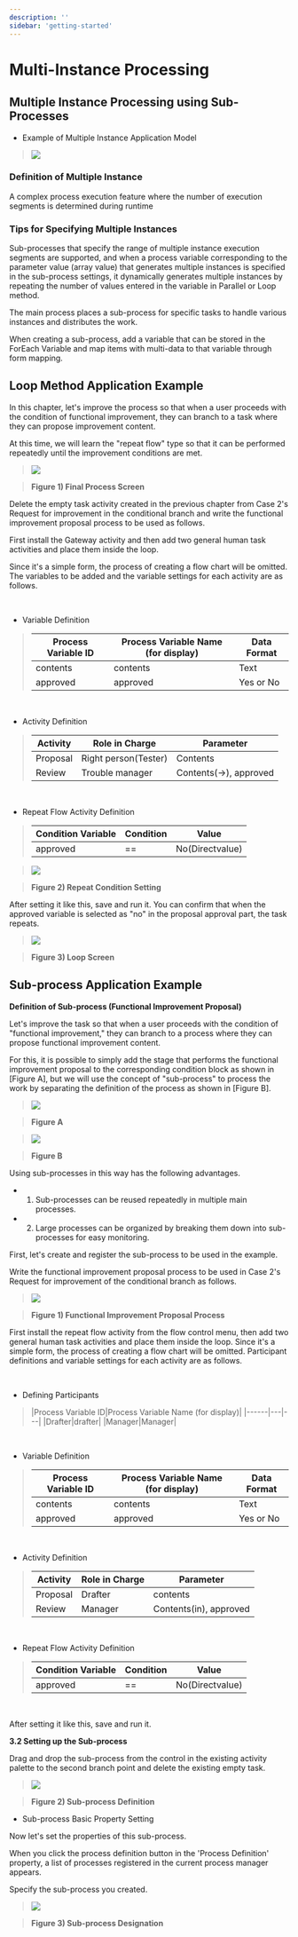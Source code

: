 ```yaml
---
description: ''
sidebar: 'getting-started'
---
```


# Multi-Instance Processing

## Multiple Instance Processing using Sub-Processes

- Example of Multiple Instance Application Model

>![](../../uengine-image/sub.jpeg)

### Definition of Multiple Instance
A complex process execution feature where the number of execution segments is determined during runtime

### Tips for Specifying Multiple Instances
Sub-processes that specify the range of multiple instance execution segments are supported, and when a process variable corresponding to the parameter value (array value) that generates multiple instances is specified in the sub-process settings, it dynamically generates multiple instances by repeating the number of values entered in the variable in Parallel or Loop method.

The main process places a sub-process for specific tasks to handle various instances and distributes the work.

When creating a sub-process, add a variable that can be stored in the ForEach Variable and map items with multi-data to that variable through form mapping.

## Loop Method Application Example

In this chapter, let's improve the process so that when a user proceeds with the condition of functional improvement, they can branch to a task where they can propose improvement content.

At this time, we will learn the "repeat flow" type so that it can be performed repeatedly until the improvement conditions are met.


>![](../../uengine-image/87-1.png)

>**Figure 1) Final Process Screen**

Delete the empty task activity created in the previous chapter from Case 2's Request for improvement in the conditional branch and write the functional improvement proposal process to be used as follows.

First install the Gateway activity and then add two general human task activities and place them inside the loop.

Since it's a simple form, the process of creating a flow chart will be omitted.
The variables to be added and the variable settings for each activity are as follows.

<br>

- Variable Definition

>|Process Variable ID|Process Variable Name (for display)|Data Format|
>|------|---|---|
>|contents|contents|Text|
>|approved|approved|Yes or No|

<br>

- Activity Definition

>|Activity|Role in Charge|Parameter|
>|------|---|---|
>|Proposal|Right person(Tester)|Contents|
>|Review|Trouble manager|Contents(→), approved|

<br>

- Repeat Flow Activity Definition

>|Condition Variable|Condition|Value|
>|------|---|---|
>|approved|==|No(Directvalue)|


>![](../../uengine-image/88.png)

>**Figure 2) Repeat Condition Setting**

After setting it like this, save and run it.
You can confirm that when the approved variable is selected as "no" in the proposal approval part, the task repeats.

>![](../../uengine-image/89-1.png)

>**Figure 3) Loop Screen**

## Sub-process Application Example

**Definition of Sub-process (Functional Improvement Proposal)**

Let's improve the task so that when a user proceeds with the condition of "functional improvement," they can branch to a process where they can propose functional improvement content.

For this, it is possible to simply add the stage that performs the functional improvement proposal to the corresponding condition block as shown in [Figure A], but we will use the concept of "sub-process" to process the work by separating the definition of the process as shown in [Figure B].


>![](../../uengine-image/90-1.png)

>**Figure A**

>![](../../uengine-image/91-1.png)

>**Figure B**

Using sub-processes in this way has the following advantages.

- 1. Sub-processes can be reused repeatedly in multiple main processes.
- 2. Large processes can be organized by breaking them down into sub-processes for easy monitoring.

First, let's create and register the sub-process to be used in the example.

Write the functional improvement proposal process to be used in Case 2's Request for improvement of the conditional branch as follows.


>![](../../uengine-image/92-1.png)

>**Figure 1) Functional Improvement Proposal Process**

First install the repeat flow activity from the flow control menu, then add two general human task activities and place them inside the loop.
Since it's a simple form, the process of creating a flow chart will be omitted.
Participant definitions and variable settings for each activity are as follows.

<br>

- Defining Participants

>|Process Variable ID|Process Variable Name (for display)|
>|------|---|---|
>|Drafter|drafter|
>|Manager|Manager|

<br>

- Variable Definition

>|Process Variable ID|Process Variable Name (for display)|Data Format|
>|------|---|---|
>|contents|contents|Text|
>|approved|approved|Yes or No|

<br>

- Activity Definition

>|Activity|Role in Charge|Parameter|
>|------|---|---|
>|Proposal|Drafter|contents|
>|Review|Manager|Contents(in), approved|

<br>

- Repeat Flow Activity Definition

>|Condition Variable|Condition|Value|
>|------|---|---|
>|approved|==|No(Directvalue)|

<br>

After setting it like this, save and run it.

**3.2 Setting up the Sub-process**

Drag and drop the sub-process from the control in the existing activity palette to the second branch point and delete the existing empty task.


>![](../../uengine-image/93-1.png)

>**Figure 2) Sub-process Definition**


- Sub-process Basic Property Setting

Now let's set the properties of this sub-process.

When you click the process definition button in the 'Process Definition' property, a list of processes registered in the current process manager appears.

Specify the sub-process you created.

>![](../../uengine-image/94-1.png)

>**Figure 3) Sub-process Designation**